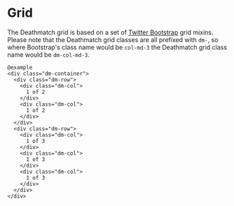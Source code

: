 # Grid

The Deathmatch grid is based on a set 
of [Twitter Bootstrap](https://v4-alpha.getbootstrap.com/layout/grid/) grid mixins. Please note 
that the Deathmatch grid classes are all prefixed with `dm-`, so where Bootstrap's class name 
 would be `col-md-3` the Deathmatch grid class name would be `dm-col-md-3`.
 
    @example
    <div class="dm-container">
      <div class="dm-row">
        <div class="dm-col">
          1 of 2
        </div>
        <div class="dm-col">
          1 of 2
        </div>
      </div>
      <div class="dm-row">
        <div class="dm-col">
          1 of 3
        </div>
        <div class="dm-col">
          1 of 3
        </div>
        <div class="dm-col">
          1 of 3
        </div>
      </div>
    </div>